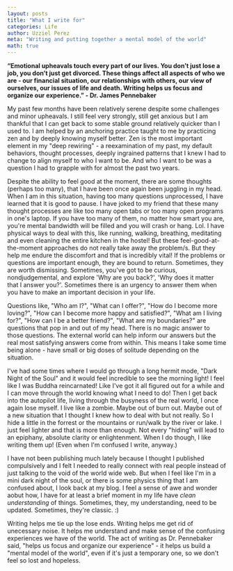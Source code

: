 ```yaml
---
layout: posts
title: "What I write for"
categories: Life
author: Uzziel Perez
meta: "Writing and putting together a mental model of the world"
math: true
---
```


**“Emotional upheavals touch every part of our lives. You don’t just lose a job, you don’t just get divorced. These things affect all aspects of who we are - our financial situation, our relationships with others, our view of ourselves, our issues of life and death. Writing helps us focus and organize our experience.” - Dr. James Pennebaker**

My past few months have been relatively serene despite some challenges and minor upheavals. I still feel very strongly, still get anxious but I am thankful that I can get back to some stable ground relatively quicker than I used to. I am helped by an anchoring practice taught to me by practicing zen and by deeply knowing myself better. Zen is the most important element in my "deep rewiring" - a reexamination of my past, my default behaviors, thought processes, deeply ingrained patterns that I knew I had to change to align myself to who I want to be. And who I want to be was a question I had to grapple with for almost the past two years.

 Despite the ability to feel good at the moment, there are some thoughts (perhaps too many), that I have been once again been juggling in my head. When I am in this situation, having too many questions unprocessed, I have learned that it is good to pause. I have joked to my friend that these many thought processes are like too many open tabs or too many open programs in one's laptop. If you have too many of them, no matter how smart you are, you're mental bandwidth will be filled and you will crash or hang. Lol. I have physical ways to deal with this, like running, walking, breathing, meditating and even cleaning the entire kitchen in the hostel! But these feel-good-at-the-moment approaches do not really take away the problem/s. But they help me endure the discomfort and that is incredibly vital! If the problems or questions are important enough, they are bound to return. Sometimes, they are worth dismissing. Sometimes, you've got to be curious, nondjudgemental, and explore 'Why are you back?', 'Why does it matter that I answer you?'. Sometimes there is an urgency to answer them when you have to make an important decision in your life.

Questions like, "Who am I?", "What can I offer?", "How do I become more loving?", "How can I become more happy and satisfied?", "What am I living for?", "How can I be a better friend?", "What are my boundaries?" are questions that pop in and out of my head. There is no magic answer to those questions. The external world can help inform our answers but the real most satisfying answers come from within. This means I take some time being alone -  have small or big doses of solitude depending on the situation.

I've had some times where I would go through a long hermit mode, "Dark Night of the Soul" and it would feel incredible to see the morning light! I feel like I was Buddha reincarnated! Like I've got it all figured out for a while and I can move through the world knowing what I need to do! Then I get back into the autopilot life, living through the busyness of the real world, I once again lose myself. I live like a zombie. Maybe out of burn out. Maybe out of a new situation that I thought I knew how to deal with but not really. So I hide a little in the forrest or the mountains or run/walk by the river or lake. I just feel lighter and that is more than enough. Not every "hiding" will lead to an epiphany, absolute clarity or enlightenment. When I do though, I like writing them up! (Even when I'm confused I write, anyway.)

I have not been publishing much lately because I thought I published compulsively and I felt I needed to really connect with real people instead of just talking to the void of the world wide web. But when I feel like I'm in a mini dark night of the soul, or there is some physics thing that I am confused about, I look back at my blog. I feel a sense of awe and wonder aobut how, I have for at least a brief moment in my life have *clean understanding* of things. Sometimes, they, my understanding, need to be updated. Sometimes, they're classic. :)

Writing helps me tie up the lose ends. Writing helps me get rid of unecessary noise. It helps me understand and make sense of the confusing experiences we have of the world. The act of writing as Dr. Pennebaker said, "helps us focus and organize our experience" - it helps us build a "mental model of the world", even if it's just a temporary one, so we don't feel so lost and hopeless.
